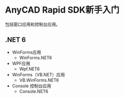 
# AnyCAD Rapid SDK新手入门

包括窗口应用和控制台应用。

## .NET 6

- WinForms应用
  - WinForms.NET6
- WPF应用
  - Wpf.NET6
- WinForms（VB.NET）应用
  - VB.WinForms.NET6
- Console 控制台应用
  - Console.NET6